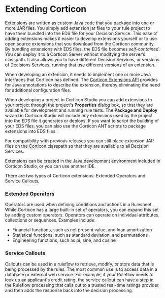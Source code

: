# Extending Corticon

Extensions are written as custom Java code that you package into one or more JAR files. You simply add extension jar files to your rule project to have them bundled into the EDS file for your Decision Service. This ease of adding extensions makes it easier to develop extensions yourself or to use open source extensions that you download from the Corticon community. By bundling extensions with EDS files, the EDS file becomes _self-contained_. You can deploy it to a Corticon Server without modifying the server’s classpath. It also allows you to have different Decision Services, or versions of Decisions Services, running that use different versions of an extension.

When developing an extension, it needs to implement one or more Java interfaces that Corticon has defined. The [Corticon Extensions API](https://documentation.progress.com/output/Corticon/6.2.0/javadoc/Extensions/com/corticon/services/extensions/package-summary.html) provides for Java annotations to describe the extension, thereby eliminating the need for additional configuration files.

When developing a project in Corticon Studio you can add extensions to your project through the project's **Properties** dialog box, so that they are available for development and running rule tests. The **Package and Deploy** wizard in Corticon Studio will include any extensions used by the project into the EDS file it generates or deploys. If you want to script the building of your EDS files, you can also use the Corticon ANT scripts to package extensions into EDS files.

For compatibility with previous releases you can still place extension JAR files on the Corticon classpath so that they are available to all Decision Services.

Extensions can be created in the Java development environment included in Corticon Studio, or you can use another IDE.

There are two types of Corticon extensions: Extended Operators and Service Callouts.&#x20;


### Extended Operators

Operators are used when defining conditions and actions in a Rulesheet. While Corticon has a large built-in set of operators, you can expand this set by adding custom operators. Operators can operate on individual attributes, collections or sequences. Examples include:

* Financial functions, such as net present value, and loan amortization
* Statistical functions, such as standard deviation, and permutations
* Engineering functions, such as pi, sine, and cosine


### Service Callouts

Callouts can be used in a ruleflow to retrieve, modify, or store data that is being processed by the rules. The most common use is to access data in a database or external web service. For example, if your Ruleflow needs to look up an applicant's credit rating, the service callout can have a step in the Ruleflow processing that calls out to a trusted real-time ratings provider, and then adds the response back into the decision processing.
